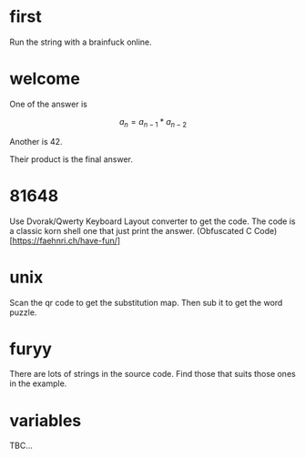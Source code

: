 # first

Run the string with a brainfuck online.

# welcome

One of the answer is

$$
a_n = a_{n-1} * a_{n-2}
$$

Another is 42.

Their product is the final answer. 

# 81648

Use Dvorak/Qwerty Keyboard Layout converter to get the code. 
The code is a classic korn shell one that just print the answer. (Obfuscated C Code)[https://faehnri.ch/have-fun/]

# unix

Scan the qr code to get the substitution map. Then sub it to get the word puzzle. 

# furyy

There are lots of strings in the source code. Find those that suits those ones in the example. 

# variables

TBC...
